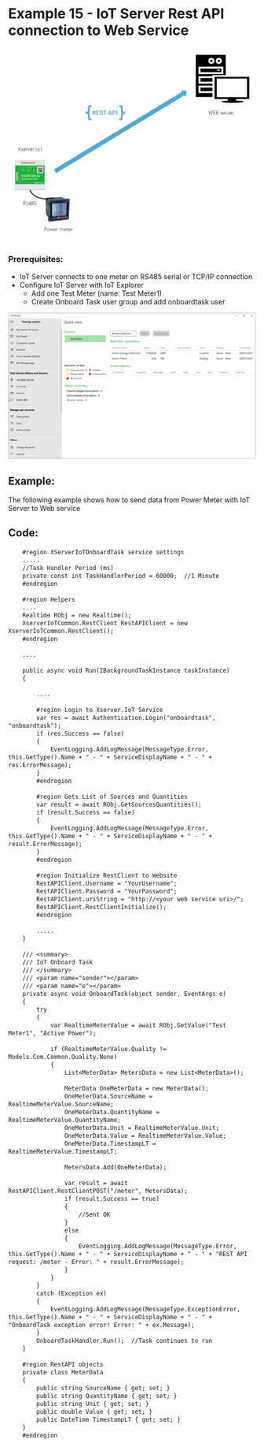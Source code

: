 # Example 15 - IoT Server Rest API connection to Web Service

![](images/Topology.png)

### Prerequisites:

  - IoT Server connects to one meter on RS485 serial or TCP/IP connection
  - Configure IoT Server with IoT Explorer
    - Add one Test Meter (name: Test Meter1)
    - Create Onboard Task user group and add onboardtask user 

![](images/TestMeter.png)
  
## Example:

The following example shows how to send data from Power Meter with IoT Server to Web service

## Code:

        #region XServerIoTOnboardTask service settings
        .....
        //Task Handler Period (ms)
        private const int TaskHandlerPeriod = 60000;  //1 Minute
        #endregion

        #region Helpers
        ....
        Realtime RObj = new Realtime();
        XserverIoTCommon.RestClient RestAPIClient = new XserverIoTCommon.RestClient();
        #endregion

        ....
        
        public async void Run(IBackgroundTaskInstance taskInstance)
        {
          
            ....

            #region Login to Xserver.IoT Service
            var res = await Authentication.Login("onboardtask", "onboardtask");
            if (res.Success == false)
            {
                EventLogging.AddLogMessage(MessageType.Error, this.GetType().Name + " - " + ServiceDisplayName + " - " + res.ErrorMessage);
            }
            #endregion

            #region Gets List of Sources and Quantities
            var result = await RObj.GetSourcesQuantities();
            if (result.Success == false)
            {
                EventLogging.AddLogMessage(MessageType.Error, this.GetType().Name + " - " + ServiceDisplayName + " - " + result.ErrorMessage);
            }
            #endregion

            #region Initialize RestClient to Website
            RestAPIClient.Username = "YourUsername";
            RestAPIClient.Password = "YourPassword";
            RestAPIClient.uriString = "http://<your web service uri>/";
            RestAPIClient.RestClientInitialize();
            #endregion

            .....
        }

        /// <summary>
        /// IoT Onboard Task
        /// </summary>
        /// <param name="sender"></param>
        /// <param name="e"></param>
        private async void OnboardTask(object sender, EventArgs e)
        {
            try
            {
                var RealtimeMeterValue = await RObj.GetValue("Test Meter1", "Active Power");

                if (RealtimeMeterValue.Quality != Models.Com.Common.Quality.None)
                {
                    List<MeterData> MetersData = new List<MeterData>();

                    MeterData OneMeterData = new MeterData();
                    OneMeterData.SourceName = RealtimeMeterValue.SourceName;
                    OneMeterData.QuantityName = RealtimeMeterValue.QuantityName;
                    OneMeterData.Unit = RealtimeMeterValue.Unit;
                    OneMeterData.Value = RealtimeMeterValue.Value;
                    OneMeterData.TimestampLT = RealtimeMeterValue.TimestampLT;

                    MetersData.Add(OneMeterData);

                    var result = await RestAPIClient.RestClientPOST("/meter", MetersData);
                    if (result.Success == true)
                    {
                        //Sent OK
                    }
                    else
                    {
                        EventLogging.AddLogMessage(MessageType.Error, this.GetType().Name + " - " + ServiceDisplayName + " - " + "REST API request: /meter - Error: " + result.ErrorMessage);
                    }
                }
            }
            catch (Exception ex)
            {
                EventLogging.AddLogMessage(MessageType.ExceptionError, this.GetType().Name + " - " + ServiceDisplayName + " - " + "OnboardTask exception error! Error: " + ex.Message);
            }
            OnboardTaskHandler.Run();  //Task continues to run
        }

        #region RestAPI objects
        private class MeterData
        {
            public string SourceName { get; set; }
            public string QuantityName { get; set; }
            public string Unit { get; set; }
            public double Value { get; set; }
            public DateTime TimestampLT { get; set; }
        }
        #endregion
